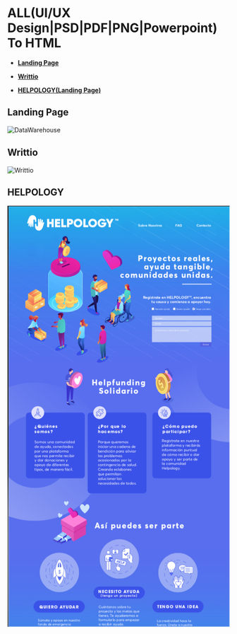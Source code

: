 # ALL(UI/UX Design|PSD|PDF|PNG|Powerpoint) To HTML

+ <a href="#landing-page"><strong>Landing Page</strong></a>

+ <a href="#writtio"><strong>Writtio</strong></a>

+ <a href="#HELPOLOGY"><strong>HELPOLOGY(Landing Page)</strong></a>

## Landing Page

<img alt="DataWarehouse" src="assets/desktop-Datawarehouse.jpg" align="center">


## Writtio

<img alt="Writtio" src="assets/Writto.png" align="center">

## HELPOLOGY

<img alt="HELPOLOGY" src="assets/HELPOLOGY.png" align="center">


